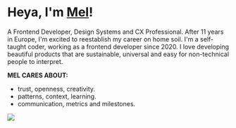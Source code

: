 # Heya, I'm [Mel](https://moodybones.com/)!
A Frontend Developer, Design Systems and CX Professional. After 11 years in Europe, I'm excited to reestablish my career on home soil. I'm a self-taught coder, working as a frontend developer since 2020. I love developing beautiful products that are sustainable, universal and easy for non-technical people to interpret. 

    
 
**MEL CARES ABOUT:**
- trust, openness, creativity.
- patterns, context, learning.
- communication, metrics and milestones.

![](https://media.giphy.com/media/xlMWh89tib67i2jSJO/giphy.gif)
